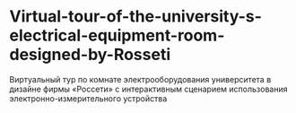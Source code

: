 # Virtual-tour-of-the-university-s-electrical-equipment-room-designed-by-Rosseti
Виртуальный тур по комнате электрооборудования университета в дизайне фирмы «Россети» с интерактивным сценарием использования электронно-измерительного устройства
